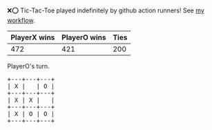 :x::o: Tic-Tac-Toe played indefinitely by github action runners! See [my workflow](.github/workflows/play.yaml).

|PlayerX wins|PlayerO wins|Ties|
|-|-|-|
|472|421|200|

PlayerO's turn.

<pre>
+---+---+---+
| X |   | O |
+---+---+---+
| X | X |   |
+---+---+---+
| X | O | O |
+---+---+---+
</pre>